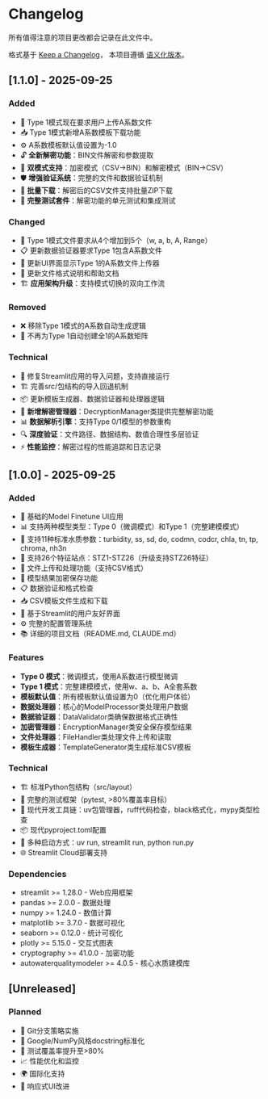 # Changelog

所有值得注意的项目更改都会记录在此文件中。

格式基于 [Keep a Changelog](https://keepachangelog.com/zh-CN/1.0.0/)，
本项目遵循 [语义化版本](https://semver.org/lang/zh-CN/)。

## [1.1.0] - 2025-09-25

### Added
- 🔧 Type 1模式现在要求用户上传A系数文件
- 📥 Type 1模式新增A系数模板下载功能
- ⚙️ A系数模板默认值设置为-1.0
- 🔓 **全新解密功能**：BIN文件解密和参数提取
- 🔄 **双模式支持**：加密模式（CSV→BIN）和解密模式（BIN→CSV）
- 🛡️ **增强验证系统**：完整的文件和数据验证机制
- 📁 **批量下载**：解密后的CSV文件支持批量ZIP下载
- 🧪 **完整测试套件**：解密功能的单元测试和集成测试

### Changed
- 🔄 Type 1模式文件要求从4个增加到5个（w, a, b, A, Range）
- 📋 更新数据验证器要求Type 1包含A系数文件
- 🎨 更新UI界面显示Type 1的A系数文件上传器
- 📖 更新文件格式说明和帮助文档
- 🏗️ **应用架构升级**：支持模式切换的双向工作流

### Removed
- ❌ 移除Type 1模式的A系数自动生成逻辑
- 🔄 不再为Type 1自动创建全1的A系数矩阵

### Technical
- 🔧 修复Streamlit应用的导入问题，支持直接运行
- 🏗️ 完善src/包结构的导入回退机制
- 📦 更新模板生成器、数据验证器和处理器逻辑
- 🔐 **新增解密管理器**：DecryptionManager类提供完整解密功能
- 📊 **数据解析引擎**：支持Type 0/1模型的参数重构
- 🔍 **深度验证**：文件路径、数据结构、数值合理性多层验证
- ⚡ **性能监控**：解密过程的性能追踪和日志记录

## [1.0.0] - 2025-09-25

### Added
- 🚀 基础的Model Finetune UI应用
- 📊 支持两种模型类型：Type 0（微调模式）和Type 1（完整建模模式）
- 🌊 支持11种标准水质参数：turbidity, ss, sd, do, codmn, codcr, chla, tn, tp, chroma, nh3n
- 🎯 支持26个特征站点：STZ1-STZ26（升级支持STZ26特征）
- 📁 文件上传和处理功能（支持CSV格式）
- 🔐 模型结果加密保存功能
- 📋 数据验证和格式检查
- 📥 CSV模板文件生成和下载
- 🎨 基于Streamlit的用户友好界面
- ⚙️ 完整的配置管理系统
- 📚 详细的项目文档（README.md, CLAUDE.md）

### Features
- **Type 0 模式**：微调模式，使用A系数进行模型微调
- **Type 1 模式**：完整建模模式，使用w、a、b、A全套系数
- **模板默认值**：所有模板默认值设置为0（优化用户体验）
- **数据处理器**：核心的ModelProcessor类处理用户数据
- **数据验证器**：DataValidator类确保数据格式正确性
- **加密管理器**：EncryptionManager类安全保存模型结果
- **文件处理器**：FileHandler类处理文件上传和读取
- **模板生成器**：TemplateGenerator类生成标准CSV模板

### Technical
- 🏗️ 标准Python包结构（src/layout）
- 🧪 完整的测试框架（pytest, >80%覆盖率目标）
- 🔧 现代开发工具链：uv包管理器，ruff代码检查，black格式化，mypy类型检查
- 📦 现代pyproject.toml配置
- 🚀 多种启动方式：uv run, streamlit run, python run.py
- 🌐 Streamlit Cloud部署支持

### Dependencies
- streamlit >= 1.28.0 - Web应用框架
- pandas >= 2.0.0 - 数据处理
- numpy >= 1.24.0 - 数值计算
- matplotlib >= 3.7.0 - 数据可视化
- seaborn >= 0.12.0 - 统计可视化
- plotly >= 5.15.0 - 交互式图表
- cryptography >= 41.0.0 - 加密功能
- autowaterqualitymodeler >= 4.0.5 - 核心水质建模库

## [Unreleased]

### Planned
- 🔄 Git分支策略实施
- 📖 Google/NumPy风格docstring标准化
- 🧪 测试覆盖率提升至>80%
- 📈 性能优化和监控
- 🌍 国际化支持
- 📱 响应式UI改进